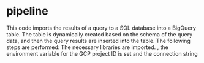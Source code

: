 # pipeline
This code imports the results of a query to a SQL database into a BigQuery table. The table is dynamically created based on the schema of the query data, and then the query results are inserted into the table. The following steps are performed: The necessary libraries are imported.
, the environment variable for the GCP project ID is set and the connection string
